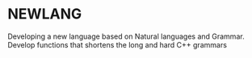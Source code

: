 # NEWLANG
Developing a new language based on Natural languages and Grammar.\
Develop functions that shortens the long and hard C++ grammars
